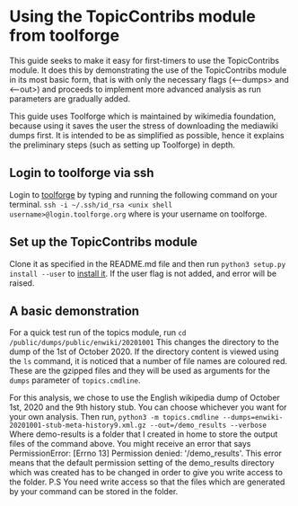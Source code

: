 # Using the TopicContribs module from toolforge

This guide seeks to make it easy for first-timers to use the TopicContribs module. It does this by demonstrating the use of the TopicContribs module in its most basic form, that is with only the necessary flags (<--dumps> and <--out>) and proceeds to implement more advanced analysis as run parameters are gradually added.

This guide uses Toolforge which is maintained by wikimedia foundation, because using it saves the user the stress of downloading the mediawiki dumps first. It is intended to be as simplified as possible, hence it explains the preliminary steps (such as setting up Toolforge) in depth.

## Login to toolforge via ssh
Login to [toolforge](https://wikitech-static.wikimedia.org/wiki/Help:Toolforge/My_first_Pywikibot_tool#Log_into_Toolforge_with_ssh) by typing and running the following command on your terminal.
`ssh -i ~/.ssh/id_rsa <unix shell username>@login.toolforge.org`
where <unix shell username> is your username on toolforge.

## Set up the TopicContribs module
Clone it as specified in the README.md file and then run
`python3 setup.py install --user` to [install it](https://stackoverflow.com/questions/43747034/python-setup-py-install-without-sudo). If the user flag is not added, and error will be raised.

## A basic demonstration
For a quick test run of the topics module, run `cd /public/dumps/public/enwiki/20201001`
This changes the directory to the dump of the 1st of October 2020. If the directory content is viewed using the `ls` command, it is noticed that a number of file names are coloured red. These are the gzipped files and they will be used as arguments for the `dumps` parameter of `topics.cmdline`.

For this analysis, we chose to use the English wikipedia dump of October 1st, 2020 and the 9th history stub. You can choose whichever you want for your own analysis. 
Then run, `python3 -m topics.cmdline --dumps=enwiki-20201001-stub-meta-history9.xml.gz --out=/demo_results --verbose`
Where demo-results is a folder that I created in home to store the output files of the command above. You might receive an error that says PermissionError: [Errno 13] Permission denied: '/demo_results'. This error means that the default permission setting of the demo_results directory which was created has to be changed in order to give you write access to the folder.
P.S You need write access so that the files which are generated by your command can be stored in the folder.



